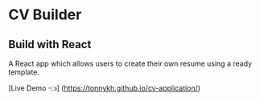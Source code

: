 # CV Builder
## Build with React

A React app which allows users to create their own resume using a ready template.

[Live Demo 👈] (https://tonnykh.github.io/cv-application/)